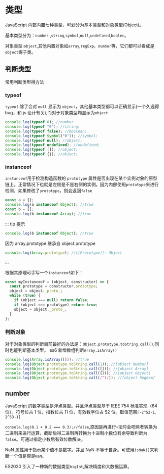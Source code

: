 # 类型

JavaScript 内部内置七种类型，可划分为基本类型和对象类型(Object)。

基本类型分为：`number` ,`string`,`symbol`,`null`,`undefined`,`boolen`。

对象类型:`object`,其他内置对象如`array`,`regExp`，`number`等，它们都可以看成是`object`得子类。

## 判断类型

常用判断类型得方法

### typeof

`typeof` 除了会对 `null` 显示为 `object`，其他基本类型都可以正确显示(一个久远得 bug，和 js 设计有关),而对于对象类型均显示为`object`

```js
console.log(typeof 0); //number
console.log(typeof "0"); //string;
console.log(typeof false); //boolean;
console.log(typeof Symbol("0")); //symbol;
console.log(typeof null); //object;
console.log(typeof undefined); //undefined;
console.log(typeof []); //object;
console.log(typeof {}); //object;
```

### instanceof

`instanceof`用于检测构造函数的 `prototype` 属性是否出现在某个实例对象的原型链上。正常情况下也就是左侧是不是右侧的实例。因为内部使用`prototype`来进行检测，如果修改了`prototype`，则会返回`false`

```js
const a = {};
console.log(a instanceof Object); //true
const b = [];
console.log(b instanceof Array); //true
```

::: tip 提示

```js
console.log(b instanceof Object); //true
```

因为 array.prototype 继承自 object.prototype

```js
console.log(Array.prototype); //[[Prototype]]: Object
```

:::

根据其原理可手写一个`instanceof`如下：

```js
const myInstanceof = (object, constructor) => {
  const prototype = constructor.prototype;
  object = object._proto_;
  while (true) {
    if (object === null) return false;
    if (object === prototype) return true;
    object = object._proto_;
  }
};
```

### 判断对象

对于对象类型的判断目前最好的办法是：`Object.prototype.toString.call()`,同时也能判断基本类型。
es6 新增数组判断`Array.isArray()`

```js
console.log(Array.isArray([])); //true
console.log(Object.prototype.toString.call(1)); //[object Number]
console.log(Object.prototype.toString.call([])); //[object Array]
console.log(Object.prototype.toString.call({})); //[object Object]
console.log(Object.prototype.toString.call(/^1/)); //[object RegExp]
```

## number

JavaScript 的数字类型是浮点类型。并且浮点类型基于 IEEE 754 标准实现（64 位）。符号位占 1 位，指数位占 11 位，有效数字位占 52 位。取值范围`[-2^53-1, 2^53-1]`

`console.log(0.1 + 0.2 === 0.3);//false`,原因是再进行`+`法时会吧两者转换为二进制来进行运算，截断后得二进制再转换为十进制小数位有余导致判断为`false`。可通过指定小数后有效位数解决。

NaN 属性用于指示某个值不是数字。并且 NaN 不等于自身。可使用`isNaN()`来判断一个值是否是`NaN`。

ES2020 引入了一种新的数据类型`bigInt`,解决精度和大数据运算。
